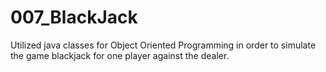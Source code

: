 # 007_BlackJack
Utilized java classes for Object Oriented Programming in order to simulate the game blackjack for one player against the dealer. 
